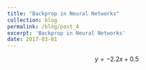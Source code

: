 ```yaml
---
title: "Backprop in Neural Networks"
collection: blog
permalink: /blog/post_4
excerpt: 'Backprop in Neural Networks'
date: 2017-03-01
---
```




$$
y = -2.2x + 0.5
$$
